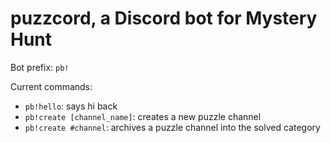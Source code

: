 # puzzcord, a Discord bot for Mystery Hunt

Bot prefix: `pb!`

Current commands:
* `pb!hello`: says hi back
* `pb!create [channel_name]`: creates a new puzzle channel
* `pb!create #channel`: archives a puzzle channel into the solved category
